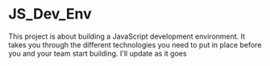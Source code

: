 # JS_Dev_Env
This project is about building a JavaScript development environment. It takes you through the different technologies you need to put in place before you and your team start building.
I'll update as it goes
